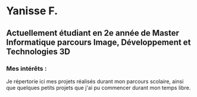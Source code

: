 # Yanisse F.
## Actuellement étudiant en 2e année de Master Informatique parcours Image, Développement et Technologies 3D

### Mes intérêts :

  Je répertorie ici mes projets réalisés durant mon parcours scolaire, ainsi que quelques petits projets que j'ai pu commencer durant mon temps libre.
